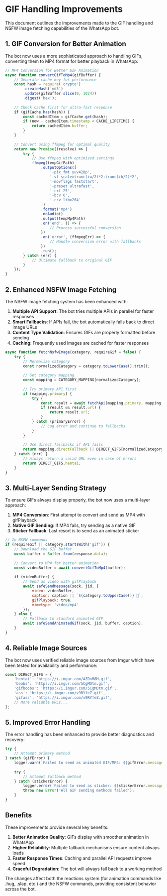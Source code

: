 # GIF Handling Improvements

This document outlines the improvements made to the GIF handling and NSFW image fetching capabilities of the WhatsApp bot.

## 1. GIF Conversion for Better Animation

The bot now uses a more sophisticated approach to handling GIFs, converting them to MP4 format for better playback in WhatsApp:

```javascript
// MP4 Conversion for Better GIF Animation
async function convertGifToMp4(gifBuffer) {
    // Generate cache key for performance
    const hash = require('crypto')
        .createHash('md5')
        .update(gifBuffer.slice(0, 1024))
        .digest('hex');
        
    // Check cache first for ultra-fast response
    if (gifCache.has(hash)) {
        const cachedItem = gifCache.get(hash);
        if (now - cachedItem.timestamp < CACHE_LIFETIME) {
            return cachedItem.buffer;
        }
    }
    
    // Convert using ffmpeg for optimal quality
    return new Promise((resolve) => {
        try {
            // Use ffmpeg with optimized settings
            ffmpeg(tempGifPath)
                .outputOptions([
                    '-pix_fmt yuv420p',
                    '-vf scale=trunc(iw/2)*2:trunc(ih/2)*2',
                    '-movflags faststart',
                    '-preset ultrafast',
                    '-crf 25',
                    '-b:v 0',
                    '-c:v libx264'
                ])
                .format('mp4')
                .noAudio()
                .output(tempMp4Path)
                .on('end', () => {
                    // Process successful conversion
                })
                .on('error', (ffmpegErr) => {
                    // Handle conversion error with fallbacks
                })
                .run();
        } catch (err) {
            // Ultimate fallback to original GIF
        }
    });
}
```

## 2. Enhanced NSFW Image Fetching

The NSFW image fetching system has been enhanced with:

1. **Multiple API Support**: The bot tries multiple APIs in parallel for faster responses
2. **Smart Fallbacks**: If APIs fail, the bot automatically falls back to direct image URLs
3. **Content Type Validation**: Ensures GIFs are properly formatted before sending
4. **Caching**: Frequently used images are cached for faster responses

```javascript
async function fetchNsfwImage(category, requireGif = false) {
    try {
        // Normalize category
        const normalizedCategory = category.toLowerCase().trim();
        
        // Get category mapping
        const mapping = CATEGORY_MAPPING[normalizedCategory];
        
        // Try primary API first
        if (mapping.primary) {
            try {
                const result = await fetchApi(mapping.primary, mapping.fallbacks, requireGif);
                if (result && result.url) {
                    return result.url;
                }
            } catch (primaryError) {
                // Log error and continue to fallbacks
            }
        }
        
        // Use direct fallbacks if API fails
        return mapping.directFallback || DIRECT_GIFS[normalizedCategory] || DIRECT_GIFS.hentai;
    } catch (err) {
        // Always return a valid URL even in case of errors
        return DIRECT_GIFS.hentai;
    }
}
```

## 3. Multi-Layer Sending Strategy

To ensure GIFs always display properly, the bot now uses a multi-layer approach:

1. **MP4 Conversion**: First attempt to convert and send as MP4 with gifPlayback
2. **Native GIF Sending**: If MP4 fails, try sending as a native GIF
3. **Sticker Fallback**: Last resort is to send as an animated sticker

```javascript
// In NSFW commands
if (requireGif || category.startsWith('gif')) {
    // Download the GIF buffer
    const buffer = Buffer.from(response.data);
    
    // Convert to MP4 for better animation
    const videoBuffer = await convertGifToMp4(buffer);
    
    if (videoBuffer) {
        // Send as video with gifPlayback
        await safeSendMessage(sock, jid, {
            video: videoBuffer,
            caption: caption || `${category.toUpperCase()} 🔞`,
            gifPlayback: true,
            mimetype: 'video/mp4'
        });
    } else {
        // Fallback to standard animated GIF
        await safeSendAnimatedGif(sock, jid, buffer, caption);
    }
}
```

## 4. Reliable Image Sources

The bot now uses verified reliable image sources from Imgur which have been tested for availability and performance:

```javascript
const DIRECT_GIFS = {
    'hentai': 'https://i.imgur.com/AZDnM8M.gif',
    'boobs': 'https://i.imgur.com/5CgMDtm.gif',
    'gifboobs': 'https://i.imgur.com/5CgMDtm.gif',
    'ass': 'https://i.imgur.com/v9RYfeZ.gif',
    'gifass': 'https://i.imgur.com/v9RYfeZ.gif',
    // More reliable URLs...
};
```

## 5. Improved Error Handling

The error handling has been enhanced to provide better diagnostics and recovery:

```javascript
try {
    // Attempt primary method
} catch (gifError) {
    logger.warn(`Failed to send as animated GIF/MP4: ${gifError.message}`);
    
    try {
        // Attempt fallback method
    } catch (stickerError) {
        logger.error(`Failed to send as sticker: ${stickerError.message}`);
        throw new Error('All GIF sending methods failed');
    }
}
```

## Benefits

These improvements provide several key benefits:

1. **Better Animation Quality**: GIFs display with smoother animation in WhatsApp
2. **Higher Reliability**: Multiple fallback mechanisms ensure content always loads
3. **Faster Response Times**: Caching and parallel API requests improve speed
4. **Graceful Degradation**: The bot will always fall back to a working method

The changes affect both the reactions system (for animation commands like .hug, .slap, etc.) and the NSFW commands, providing consistent behavior across the bot.